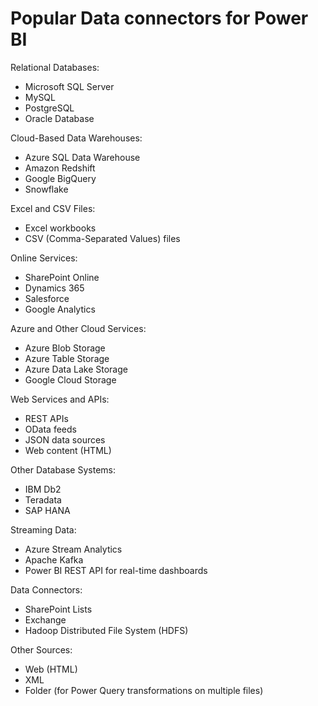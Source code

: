 # Popular Data connectors for Power BI

Relational Databases:
- Microsoft SQL Server
- MySQL
- PostgreSQL
- Oracle Database

Cloud-Based Data Warehouses:
- Azure SQL Data Warehouse
- Amazon Redshift
- Google BigQuery
- Snowflake

Excel and CSV Files:
- Excel workbooks
- CSV (Comma-Separated Values) files

Online Services:
- SharePoint Online
- Dynamics 365
- Salesforce
- Google Analytics

Azure and Other Cloud Services:
- Azure Blob Storage
- Azure Table Storage
- Azure Data Lake Storage
- Google Cloud Storage

Web Services and APIs:
- REST APIs
- OData feeds
- JSON data sources
- Web content (HTML)

Other Database Systems:
- IBM Db2
- Teradata
- SAP HANA

Streaming Data:
- Azure Stream Analytics
- Apache Kafka
- Power BI REST API for real-time dashboards

Data Connectors:
- SharePoint Lists
- Exchange
- Hadoop Distributed File System (HDFS)

Other Sources:
- Web (HTML)
- XML
- Folder (for Power Query transformations on multiple files)



